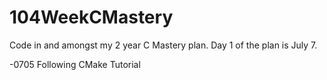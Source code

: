 # 104WeekCMastery
Code in and amongst my 2 year C Mastery plan. Day 1 of the plan is July 7.

-0705 Following CMake Tutorial
